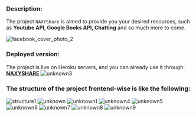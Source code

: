 
### Description:

The project `NAXYShare` is aimed to provide you your desired resources, such as **Youtube API, Google Books API, Chatting** and so much more to come.

![facebook_cover_photo_2](https://user-images.githubusercontent.com/67411717/184535527-1ac2470e-c791-47fa-bb78-ecab05f74fb3.png)

### Deployed version:
The project is live on Heroku servers, and you can already use it through: **[NAXYSHARE](https://naxyshare.herokuapp.com/home)**
![unknown3](https://user-images.githubusercontent.com/67411717/184536452-0bfb26d2-6331-4004-b855-0cf0251af201.png)

### The structure of the project frontend-wise is like the following:
![structure1](https://user-images.githubusercontent.com/67411717/184538909-70bf358e-a215-4326-a1f3-4017ab165132.png)
![unknown](https://user-images.githubusercontent.com/67411717/184536438-22b0d2a7-b532-4e8d-beb7-8073c579e6fb.png)
![unknown1](https://user-images.githubusercontent.com/67411717/184536446-0198fd7c-505c-469a-8004-87ee2a602af3.png)
![unknown4](https://user-images.githubusercontent.com/67411717/184536455-69c57876-e691-47c1-aee1-302353d92101.png)
![unknown5](https://user-images.githubusercontent.com/67411717/184536460-2a188c3a-fb51-4c08-9f3a-29fe3c2357e2.png)
![unknown6](https://user-images.githubusercontent.com/67411717/184536462-6ec9b5a1-13b9-4fa0-9937-ea61166bcb60.png)
![unknown7](https://user-images.githubusercontent.com/67411717/184536466-4db453e5-5bc4-400f-adf3-af4826a7fa37.png)
![unknown8](https://user-images.githubusercontent.com/67411717/184536467-caaa8006-f5ab-4109-83ee-202b3406ab61.png)
![unknown9](https://user-images.githubusercontent.com/67411717/184536471-843987f2-974c-48bb-b21f-bfe583bd9242.png)

